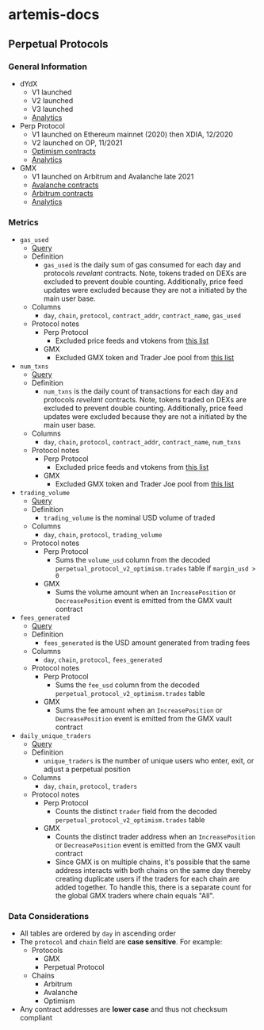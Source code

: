 # artemis-docs

## Perpetual Protocols
  
### General Information

* dYdX
  * V1 launched 
  * V2 launched
  * V3 launched
  * [Analytics](https://dydx.metabaseapp.com/public/dashboard/5fa0ea31-27f7-4cd2-8bb0-bc24473ccaa3)
* Perp Protocol
  * V1 launched on Ethereum mainnet (2020) then XDIA, 12/2020
  * V2 launched on OP, 11/2021
  * [Optimism contracts](https://metadata.perp.exchange/v2/optimism.json)
  * [Analytics](https://dune.com/momir/Perpetual-Protocol-v2)
* GMX
  * V1 launched on Arbitrum and Avalanche late 2021
  * [Avalanche contracts](https://gmxio.gitbook.io/gmx/contracts#avalanche)
  * [Arbitrum contracts](https://gmxio.gitbook.io/gmx/contracts#arbitrum)
  * [Analytics](https://stats.gmx.io/#/)

### Metrics

* `gas_used`
  * [Query](https://dune.com/queries/1708025)
  * Definition
    * `gas_used` is the daily sum of gas consumed for each day and protocols _revelant_ contracts. Note, tokens traded on DEXs are excluded to prevent double counting. Additionally, price feed updates were excluded because they are not a initiated by the main user base.
  * Columns
    * `day`, `chain`, `protocol`, `contract_addr`, `contract_name`, `gas_used` 
  * Protocol notes
    * Perp Protocol
      * Excluded price feeds and vtokens from [this list](https://metadata.perp.exchange/v2/optimism.json)
    * GMX
      * Excluded GMX token and Trader Joe pool from [this list](https://gmxio.gitbook.io/gmx/contracts#avalanche)
* `num_txns`
  * [Query](https://dune.com/queries/1708028)
  * Definition
    * `num_txns` is the daily count of transactions for each day and protocols _revelant_ contracts. Note, tokens traded on DEXs are excluded to prevent double counting. Additionally, price feed updates were excluded because they are not a initiated by the main user base.
  * Columns
    * `day`, `chain`, `protocol`, `contract_addr`, `contract_name`, `num_txns` 
  * Protocol notes
    * Perp Protocol
      * Excluded price feeds and vtokens from [this list](https://metadata.perp.exchange/v2/optimism.json)
    * GMX
      * Excluded GMX token and Trader Joe pool from [this list](https://gmxio.gitbook.io/gmx/contracts#avalanche)
* `trading_volume`
  * [Query](https://dune.com/queries/1668657)
  * Definition
    * `trading_volume` is the nominal USD volume of traded
  * Columns
    * `day`, `chain`, `protocol`, `trading_volume`
  * Protocol notes
    * Perp Protocol
      * Sums the `volume_usd` column from the decoded `perpetual_protocol_v2_optimism.trades` table if `margin_usd > 0`
    * GMX
      * Sums the volume amount when an `IncreasePosition` or `DecreasePosition` event is emitted from the GMX vault contract    
* `fees_generated`
  * [Query](https://dune.com/queries/1668739)
  * Definition
    * `fees_generated` is the USD amount generated from trading fees
  * Columns
    * `day`, `chain`, `protocol`, `fees_generated`
  * Protocol notes
    * Perp Protocol
      * Sums the `fee_usd` column from the decoded `perpetual_protocol_v2_optimism.trades` table
    * GMX
      * Sums the fee amount when an `IncreasePosition` or `DecreasePosition` event is emitted from the GMX vault contract   
* `daily_unique_traders`
  * [Query](https://dune.com/queries/1668423)
  * Definition
    * `unique_traders` is the number of unique users who enter, exit, or adjust a perpetual position
  * Columns
    * `day`, `chain`, `protocol`, `traders`
  * Protocol notes
    * Perp Protocol
      * Counts the distinct `trader` field from the decoded `perpetual_protocol_v2_optimism.trades` table
    * GMX
      * Counts the distinct trader address when an `IncreasePosition` or `DecreasePosition` event is emitted from the GMX vault contract
      * Since GMX is on multiple chains, it's possible that the same address interacts with both chains on the same day thereby creating duplicate users if the traders for each chain are added together. To handle this, there is a separate count for the global GMX traders where chain equals "All".

### Data Considerations

* All tables are ordered by `day` in ascending order
* The `protocol` and `chain` field are **case sensitive**. For example:
  * Protocols
    * GMX
    * Perpetual Protocol
  * Chains
    * Arbitrum
    * Avalanche
    * Optimism
* Any contract addresses are **lower case** and thus not checksum compliant




